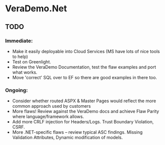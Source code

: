 # VeraDemo.Net

## TODO
### Immediate:

* Make it easily deployable into Cloud Services (MS have lots of nice tools to help)
* Test on Greenlight.
* Review the VeraDemo Documentation, test the flaw examples and port what works.
* Move 'correct' SQL over to EF so there are good examples in there too.

### Ongoing:
* Consider whether routed ASPX & Master Pages would reflect the more common approach used by customers 
* More flaws! Review against the VeraDemo docs and achieve Flaw Parity where
language/framework allows.
* Add more CRLF injection for Headers/Logs. Trust Boundary
Violation, CSRF.
* More .NET-specific flaws – review typical ASC findings. Missing Validation Attributes,
Dynamic modification of models.